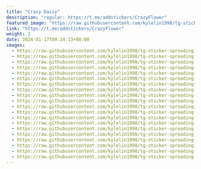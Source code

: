 ```yaml
---
title: "Crazy Daisy"
description: "regular: https://t.me/addstickers/CrazyFlower"
featured_image: "https://raw.githubusercontent.com/kylelin1998/tg-sticker-spreading-worldwide-images/main/img/2135b6d0-8116-47f1-a943-3ad16b7b5a08.jpg"
link: "https://t.me/addstickers/CrazyFlower"
weight: 3
date: 2024-01-17T09:24:13+08:00
images:
  - https://raw.githubusercontent.com/kylelin1998/tg-sticker-spreading-worldwide-images/main/img/2135b6d0-8116-47f1-a943-3ad16b7b5a08.jpg
  - https://raw.githubusercontent.com/kylelin1998/tg-sticker-spreading-worldwide-images/main/img/75958c7a-71bd-434a-920b-3ff1fbe0d612.jpg
  - https://raw.githubusercontent.com/kylelin1998/tg-sticker-spreading-worldwide-images/main/img/6caf622f-a307-4f57-8fe6-3c6b977df5ea.jpg
  - https://raw.githubusercontent.com/kylelin1998/tg-sticker-spreading-worldwide-images/main/img/73910e60-5ba9-41dc-8283-cb55b7ccf10c.jpg
  - https://raw.githubusercontent.com/kylelin1998/tg-sticker-spreading-worldwide-images/main/img/35daefa6-60cd-454d-ae93-1f2a322a8852.jpg
  - https://raw.githubusercontent.com/kylelin1998/tg-sticker-spreading-worldwide-images/main/img/43a8771f-8cf3-4769-a323-ddb4bba63484.jpg
  - https://raw.githubusercontent.com/kylelin1998/tg-sticker-spreading-worldwide-images/main/img/ad27697d-1073-4117-b473-e526c4f7ae62.jpg
  - https://raw.githubusercontent.com/kylelin1998/tg-sticker-spreading-worldwide-images/main/img/04710484-60a9-499e-9bfa-ef9e138f076d.jpg
  - https://raw.githubusercontent.com/kylelin1998/tg-sticker-spreading-worldwide-images/main/img/d6861684-08c1-4ede-bcf1-1e339aa25460.jpg
  - https://raw.githubusercontent.com/kylelin1998/tg-sticker-spreading-worldwide-images/main/img/dec2406f-666f-4a42-b511-a4473a0a12ef.jpg
  - https://raw.githubusercontent.com/kylelin1998/tg-sticker-spreading-worldwide-images/main/img/6647aabd-e94d-431c-9e83-501de9f1810d.jpg
  - https://raw.githubusercontent.com/kylelin1998/tg-sticker-spreading-worldwide-images/main/img/2d46b3c2-3210-4d68-9ea4-243acd8bd07d.jpg
  - https://raw.githubusercontent.com/kylelin1998/tg-sticker-spreading-worldwide-images/main/img/b956ec10-b302-435b-814c-e92979ec1581.jpg
  - https://raw.githubusercontent.com/kylelin1998/tg-sticker-spreading-worldwide-images/main/img/52621d2e-9e88-4efc-b402-57df1b8b8a40.jpg
  - https://raw.githubusercontent.com/kylelin1998/tg-sticker-spreading-worldwide-images/main/img/976776d9-f867-4bdf-af57-284050a01916.jpg
  - https://raw.githubusercontent.com/kylelin1998/tg-sticker-spreading-worldwide-images/main/img/af208960-03e0-4388-959a-9b848d46ab1f.jpg
  - https://raw.githubusercontent.com/kylelin1998/tg-sticker-spreading-worldwide-images/main/img/77e9764a-3fc7-4002-a224-2902668e67d1.jpg
  - https://raw.githubusercontent.com/kylelin1998/tg-sticker-spreading-worldwide-images/main/img/478cdb84-4fb3-4c8d-bfc3-f4a1d1a9f3e0.jpg
  - https://raw.githubusercontent.com/kylelin1998/tg-sticker-spreading-worldwide-images/main/img/3faec956-86cf-4e8d-b92e-d0497c2fb4a0.jpg
  - https://raw.githubusercontent.com/kylelin1998/tg-sticker-spreading-worldwide-images/main/img/859b3985-3bbc-4060-9d3b-5ca993bce97e.jpg
---
```

